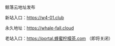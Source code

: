 鲸落云地址发布

新站入口：https://w4-01.club

永久地址：https://whale-fall.cloud

老站入口：https://portal.蜂蜜柠檬茶.com （即将关闭）
